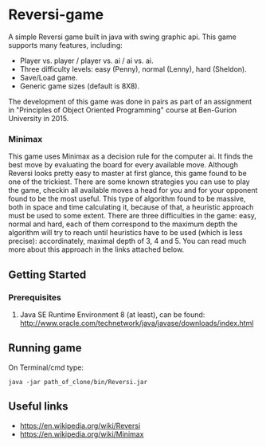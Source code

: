 # Reversi-game

A simple Reversi game built in java with swing graphic api.
This game supports many features, including:
- Player vs. player / player vs. ai / ai vs. ai.
- Three difficulty levels: easy (Penny), normal (Lenny), hard (Sheldon).
- Save/Load game.
- Generic game sizes (default is 8X8).

The development of this game was done in pairs as part of an assignment in "Principles of Object Oriented Programming" course at Ben-Gurion University in 2015.

### Minimax

This game uses Minimax as a decision rule for the computer ai.
It finds the best move by evaluating the board for every available move.
Although Reversi looks pretty easy to master at first glance, 
this game found to be one of the trickiest.
There are some known strategies you can use to play the game,
checkin all available moves a head for you and for your opponent found to be the most useful.
This type of algorithm found to be massive, both in space and time calculating it,
because of that, a heuristic approach must be used to some extent.
There are three difficulties in the game: easy, normal and hard,
each of them correspond to the maximum depth the algorithm will try to reach until heuristics have to be used (which is less precise):
accordinately, maximal depth of 3, 4 and 5.
You can read much more about this approach in the links attached below.

## Getting Started
### Prerequisites

1. Java SE Runtime Environment 8 (at least), 
can be found: http://www.oracle.com/technetwork/java/javase/downloads/index.html

## Running game

On Terminal/cmd type:
```
java -jar path_of_clone/bin/Reversi.jar
```

## Useful links

* https://en.wikipedia.org/wiki/Reversi
* https://en.wikipedia.org/wiki/Minimax
